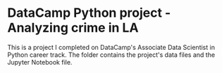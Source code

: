 # DataCamp Python project - Analyzing crime in LA
This is a project I completed on DataCamp's Associate Data Scientist in Python career track. 
The folder contains the project's data files and the Jupyter Notebook file.
